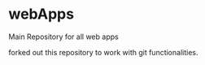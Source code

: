 webApps
=======

Main Repository for all web apps


forked out this repository to work with git functionalities. 
